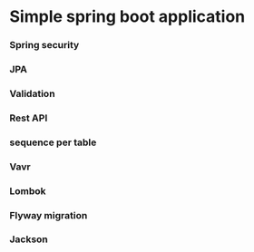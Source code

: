 # Simple spring boot application
### Spring security
### JPA
### Validation
### Rest API
### sequence per table
### Vavr
### Lombok
### Flyway migration
### Jackson
